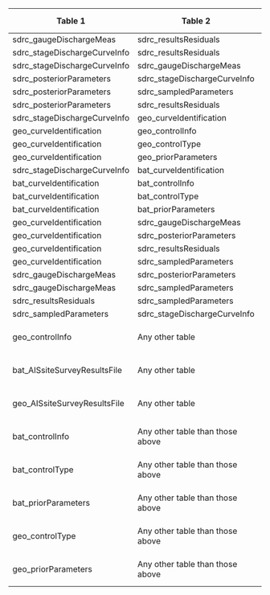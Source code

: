 |Table 1|Table 2|Join by field Table 1|Join by field Table 2|
|------------------|-------------------|--------------------|---------------------|
sdrc_gaugeDischargeMeas|sdrc_resultsResiduals|gaugeEventID|gaugeEventID
sdrc_stageDischargeCurveInfo|sdrc_resultsResiduals|allEventID|gaugeEventID
sdrc_stageDischargeCurveInfo|sdrc_gaugeDischargeMeas|allEventID|gaugeEventID
sdrc_posteriorParameters|sdrc_stageDischargeCurveInfo|curveID|curveID
sdrc_posteriorParameters|sdrc_sampledParameters|curveID|curveID
sdrc_posteriorParameters|sdrc_resultsResiduals|curveID|curveID
sdrc_stageDischargeCurveInfo|geo_curveIdentification|curveID|curveID
geo_curveIdentification|geo_controlInfo|controlSurveyEndDateTime|endDate
geo_curveIdentification|geo_controlType|controlSurveyEndDateTime|endDate
geo_curveIdentification|geo_priorParameters|controlSurveyEndDateTime|endDate
sdrc_stageDischargeCurveInfo|bat_curveIdentification|curveID|curveID
bat_curveIdentification|bat_controlInfo|controlSurveyEndDateTime|endDate
bat_curveIdentification|bat_controlType|controlSurveyEndDateTime|endDate
bat_curveIdentification|bat_priorParameters|controlSurveyEndDateTime|endDate
geo_curveIdentification|sdrc_gaugeDischargeMeas|curveID|curveID
geo_curveIdentification|sdrc_posteriorParameters|curveID|curveID
geo_curveIdentification|sdrc_resultsResiduals|curveID|curveID
geo_curveIdentification|sdrc_sampledParameters|curveID|curveID
sdrc_gaugeDischargeMeas|sdrc_posteriorParameters|curveID|curveID
sdrc_gaugeDischargeMeas|sdrc_sampledParameters|curveID|curveID
sdrc_resultsResiduals|sdrc_sampledParameters|curveID|curveID
sdrc_sampledParameters|sdrc_stageDischargeCurveInfo|curveID|curveID
geo_controlInfo|Any other table|Join not recommended. Data can be related by date and site of sampling.|
bat_AISsiteSurveyResultsFile|Any other table|Join not recommended. Data can be related by date and site of sampling.|
geo_AISsiteSurveyResultsFile|Any other table|Join not recommended. Data can be related by date and site of sampling.|
bat_controlInfo|Any other table than those above|Join not recommended. Data can be related by date and site of sampling.|
bat_controlType|Any other table than those above|Join not recommended. Data can be related by date and site of sampling.|
bat_priorParameters|Any other table than those above|Join not recommended. Data can be related by date and site of sampling.|
geo_controlType|Any other table than those above|Join not recommended. Data can be related by date and site of sampling.|
geo_priorParameters|Any other table than those above|Join not recommended. Data can be related by date and site of sampling.|